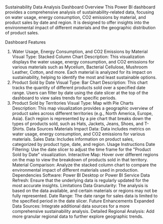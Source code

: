 Sustainability Data Analysis Dashboard
Overview
This Power BI dashboard provides a comprehensive analysis of sustainability-related data, focusing on water usage, energy consumption, CO2 emissions by material, and product sales by date and region. It is designed to offer insights into the environmental impact of different materials and the geographic distribution of product sales.

Dashboard Features
1. Water Usage, Energy Consumption, and CO2 Emissions by Material
Visual Type: Stacked Column Chart
Description: This visualization displays the water usage, energy consumption, and CO2 emissions for various materials such as Mycelium, Bacterial Cellulose, Mushroom Leather, Cotton, and more. Each material is analyzed for its impact on sustainability, helping to identify the most and least sustainable options.
2. Product Sold by Date
Visual Type: Bar Chart
Description: This chart tracks the quantity of different products sold over a specified date range. Users can filter by date using the date slicer at the top of the dashboard to view sales trends for specific periods.
3. Product Sold by Territories
Visual Type: Map with Pie Charts
Description: This map visualization provides a geographic overview of product sales across different territories (e.g., North America, Europe, Asia). Each region is represented by a pie chart that breaks down the types of products sold, such as Hats, Jackets, Jeans, Shoes, and T-Shirts.
Data Sources
Materials Impact Data: Data includes metrics on water usage, energy consumption, and CO2 emissions for various materials.
Sales Data: Includes information on product sales, categorized by product type, date, and region.
Usage Instructions
Date Filtering: Use the date slicer to adjust the time frame for the "Product Sold by Date" visualization.
Interactive Map: Hover over different regions on the map to view the breakdown of products sold in that territory.
Material Comparison: Analyze the stacked column chart to compare the environmental impact of different materials used in production.
Dependencies
Software: Power BI Desktop or Power BI Service
Data Refresh: Ensure that the underlying data is regularly updated for the most accurate insights.
Limitations
Data Granularity: The analysis is based on the data available, and certain materials or regions may not be fully represented.
Date Range: The date range for sales data is limited to the specified period in the date slicer.
Future Enhancements
Expanded Data Sources: Integrate additional data sources for a more comprehensive sustainability analysis.
Detailed Regional Analysis: Add more granular regional data to further explore geographic trends.
